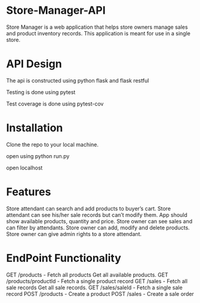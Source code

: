 # Store-Manager-API

Store Manager is a web application that helps store owners manage sales and product inventory records. This application is meant for use in a single store.


# API Design

The api is constructed using python flask and flask restful

Testing is done using pytest

Test coverage is done using pytest-cov

# Installation

Clone the repo to your local machine.

open using python run.py

open localhost

# Features

Store attendant can search and add products to buyer’s cart.
Store attendant can see his/her sale records but can’t modify them.
App should show available products, quantity and price.
Store owner can see sales and can filter by attendants.
Store owner can add, modify and delete products.
Store owner can give admin rights to a store attendant.


# EndPoint Functionality
GET /products - Fetch all products Get all available products.
GET /products/productId - Fetch a single product record
GET /sales - Fetch all sale records Get all sale records.
GET /sales/saleId - Fetch a single sale record
POST /products - Create a product
POST /sales - Create a sale order
